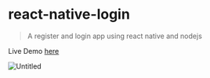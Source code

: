 # react-native-login
> A register and login app using react native and nodejs

Live Demo [here](https://nadavshaar.github.io/react-native-login/)

![Untitled](https://user-images.githubusercontent.com/8030614/93692003-0c17b300-faf6-11ea-91a4-6625e2224a7d.png)
